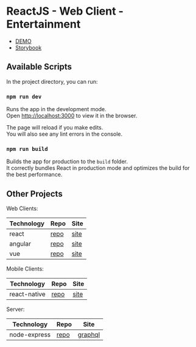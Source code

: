 # ReactJS - Web Client - Entertainment 

- [DEMO](https://jmarroyave-compsci.github.io/entertainment-client-web-react/app/) 
- [Storybook](https://jmarroyave-compsci.github.io/entertainment-client-web-react/storybook/) 


## Available Scripts

In the project directory, you can run:

### `npm run dev`

Runs the app in the development mode.\
Open [http://localhost:3000](http://localhost:3000) to view it in the browser.

The page will reload if you make edits.\
You will also see any lint errors in the console.

### `npm run build`

Builds the app for production to the `build` folder.\
It correctly bundles React in production mode and optimizes the build for the best performance.



## Other Projects 

Web Clients:

| Technology | Repo | Site |
|--|--|--|
| react     | [repo](https://github.com/jmarroyave-compsci/entertainment-client-web-react) | [site](https://jmarroyave-compsci.github.io/entertainment-client-web-react/) |
| angular   | [repo](https://github.com/jmarroyave-compsci/entertainment-client-web-angular) | [site](https://jmarroyave-compsci.github.io/entertainment-client-web-angular/) |
| vue       | [repo](https://github.com/jmarroyave-compsci/entertainment-client-web-vue) | [site](https://jmarroyave-compsci.github.io/entertainment-client-web-vue/) |

Mobile Clients:

| Technology | Repo | Site |
|--|--|--|
| react-native     | [repo](https://github.com/jmarroyave-compsci/entertainment-client-mobile-react-native) | [site](https://jmarroyave-compsci.github.io/entertainment-client-mobile-react-native//) |

Server:

| Technology | Repo | Site |
|--|--|--|
| node-express     | [repo](https://github.com/jmarroyave-compsci/entertainment-server) | [graphql](https://jmarroyave-data-server-01.herokuapp.com/graphql) |

